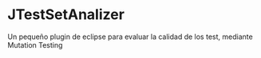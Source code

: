 # JTestSetAnalizer
Un pequeño plugin de eclipse para evaluar la calidad de los test, mediante Mutation Testing
